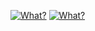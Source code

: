 [![What?](https://github-readme-stats.vercel.app/api?username=leontiad)](https://github.com/anuraghazra/github-readme-stats)
[![What?](https://github-readme-stats.vercel.app/api?username=leontiadZen)](https://github.com/anuraghazra/github-readme-stats)


